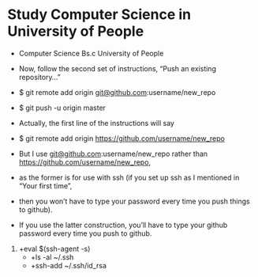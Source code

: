 # Study Computer Science in University of People
* Computer Science Bs.c University of People
* Now, follow the second set of instructions, “Push an existing repository…”

*  $ git remote add origin git@github.com:username/new_repo
*  $ git push -u origin master
*  Actually, the first line of the instructions will say

* $ git remote add origin https://github.com/username/new_repo
* But I use git@github.com:username/new_repo rather than https://github.com/username/new_repo, 
* as the former is for use with ssh (if you set up ssh as I mentioned in “Your first time”, 
* then you won’t have to type your password every time you push things to github).
* If you use the latter construction, you’ll have to type your github password every time you push to github.



1. +eval $(ssh-agent -s)
   * +ls -al ~/.ssh
   * +ssh-add ~/.ssh/id_rsa

